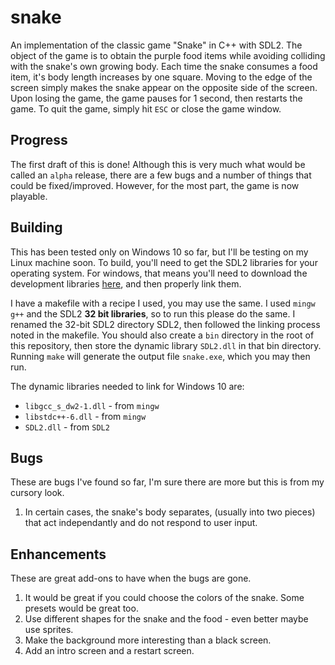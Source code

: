 # snake

An implementation of the classic game "Snake" in C++ with SDL2.  The object of the game is to obtain
the purple food items while avoiding colliding with the snake's own growing body.  Each time the
snake consumes a food item, it's body length increases by one square.  Moving to the edge of the
screen simply makes the snake appear on the opposite side of the screen.  Upon losing the game, the
game pauses for 1 second, then restarts the game.  To quit the game, simply hit `ESC` or close the
game window.

## Progress

The first draft of this is done!  Although this is very much what would be called an `alpha` release,
there are a few bugs and a number of things that could be fixed/improved.  However, for the most
part, the game is now playable.

## Building

This has been tested only on Windows 10 so far, but I'll be testing on my Linux machine soon.  To
build, you'll need to get the SDL2 libraries for your operating system.  For windows, that means
you'll need to download the development libraries [here](https://www.libsdl.org/download-2.0.php),
and then properly link them.  

I have a makefile with a recipe I used, you may use the same.  I used `mingw g++` and the SDL2
**32 bit libraries**, so to run this please do the same.  I renamed the 32-bit SDL2 directory
SDL2, then followed the linking process noted in the makefile.  You should also create a `bin`
directory in the root of this repository, then store the dynamic library `SDL2.dll` in that bin
directory.  Running `make` will generate the output file `snake.exe`, which you may then run.

The dynamic libraries needed to link for Windows 10 are:

+  `libgcc_s_dw2-1.dll` - from `mingw`
+  `libstdc++-6.dll` - from `mingw`
+  `SDL2.dll` - from `SDL2`

## Bugs

These are bugs I've found so far, I'm sure there are more but this is from my cursory look.

1. In certain cases, the snake's body separates, (usually into two pieces) that act independantly
  and do not respond to user input.

## Enhancements

These are great add-ons to have when the bugs are gone.

1. It would be great if you could choose the colors of the snake.  Some presets would be great too.
2. Use different shapes for the snake and the food - even better maybe use sprites.
3. Make the background more interesting than a black screen.
4. Add an intro screen and a restart screen.
